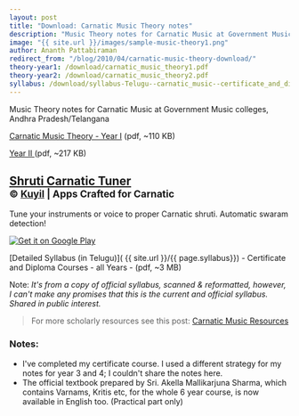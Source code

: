 ```yaml
---
layout: post
title: "Download: Carnatic Music Theory notes"
description: "Music Theory notes for Carnatic Music at Government Music colleges, Andhra Pradesh/Telangana. PDFs. Free download"
image: "{{ site.url }}/images/sample-music-theory1.png"
author: Ananth Pattabiraman
redirect_from: "/blog/2010/04/carnatic-music-theory-download/"
theory-year1: /download/carnatic_music_theory1.pdf
theory-year2: /download/carnatic_music_theory2.pdf  
syllabus: /download/syllabus-Telugu--carnatic_music--certificate_and_diploma--all_years.pdf  
---
```



<p>Music Theory notes for Carnatic Music at Government Music colleges, Andhra Pradesh/Telangana</p>
<p> <a class="btn btn-primary" href="{{ site.url }}/{{ page.theory-year1}}">Carnatic Music Theory - Year I</a> (pdf, ~110 KB)</p>
<p> <a class="btn btn-primary" href="{{ site.url }}/{{ page.theory-year2}}">Year II </a> (pdf, ~217 KB)</p>
<div class="jumbotron">
<h2><a class="" href="https://play.google.com/store/apps/details?id=org.kuyil.shruti">Shruti Carnatic Tuner</a><br/>
<small>© <a href="http://kuyil.org">Kuyil</a> | Apps Crafted for Carnatic</small></h2>
<p class="lead">Tune your instruments or voice to proper Carnatic shruti. Automatic swaram detection!</p>
<p><a href='https://play.google.com/store/apps/details?id=org.kuyil.shruti&utm_source=global_co&utm_medium=prtnr&utm_content=Mar2515&utm_campaign=PartBadge&pcampaignid=MKT-Other-global-all-co-prtnr-py-PartBadge-Mar2515-1'><img style='max-width:250px;' alt='Get it on Google Play' src='https://play.google.com/intl/en_us/badges/images/generic/en_badge_web_generic.png'/></a></p>
</div>

<!--more-->
[Detailed Syllabus (in Telugu)]( {{ site.url }}/{{ page.syllabus}}) - Certificate and Diploma Courses - all Years - (pdf, ~3 MB)

Note: <i>It's from a copy of official syllabus, scanned & reformatted, however, I can't make any promises that this is the current and official syllabus. Shared in public interest.</i>

<blockquote>For more scholarly resources see this post: <a href="{% post_url 2016-04-25-carnatic-resources %}">Carnatic Music Resources</a></blockquote>

### Notes:

* I've completed my certificate course. I used a different strategy for my notes for year 3 and 4; I couldn't share the notes here.
* The official textbook prepared by Sri. Akella Mallikarjuna Sharma, which contains Varnams, Kritis etc, for the whole 6 year course, is now available in English too. (Practical part only)


